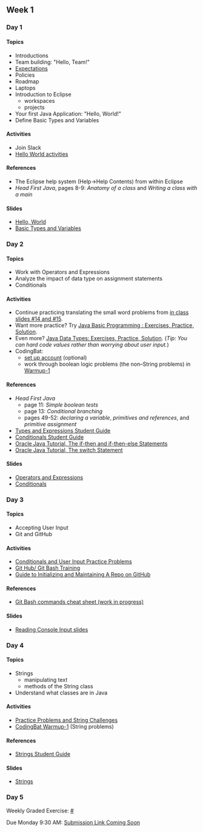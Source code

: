 ## Week 1

### Day 1

#### Topics

- Introductions
- Team building: "Hello, Team!"
- [Expectations](expectations.md)
- Policies
- Roadmap
- Laptops
- Introduction to Eclipse
    - workspaces
    - projects
- Your first Java Application: "Hello, World!"
- Define Basic Types and Variables

#### Activities

- Join Slack
- [Hello World activities](https://wecancodeit.github.io/java-exercises/fundamentals-practice-problems/hello-world/)

#### References

- The Eclipse help system (Help->Help Contents) from within Eclipse
- *Head First Java*, pages 8-9: *Anatomy of a class* and *Writing a class with a main*

#### Slides

- [Hello, World](https://wecancodeit.github.io/java-slides/fundamentals/hello-world/)
- [Basic Types and Variables](https://wecancodeit.github.io/java-slides/fundamentals/basic-types-and-variables/)

### Day 2

#### Topics

- Work with Operators and Expressions
- Analyze the impact of data type on assignment statements
- Conditionals

#### Activities

- Continue practicing translating the small word problems from [in class slides #14 and #15](https://wecancodeit.github.io/java-slides/fundamentals/operators-and-expressions/).
- Want more practice? Try [Java Basic Programming : Exercises, Practice, Solution](https://www.w3resource.com/java-exercises/basic/index.php).
- Even more? [Java Data Types: Exercises, Practice, Solution](https://www.w3resource.com/java-exercises/datatypes/index.php). (*Tip: You can hard code values rather than worrying about user input.*)
- CodingBat:
    - [set up account](https://codingbat.com/pref?docreate=1) (optional)
    - work through boolean logic problems (the non–String problems) in [Warmup-1](https://codingbat.com/java/Warmup-1)

#### References

- *Head First Java*
    - page 11: *Simple boolean tests*
    - page 13: *Conditional branching*
    - pages 49-52: *declaring a variable*, *primitives and references*, and *primitive assignment*
- [Types and Expressions Student Guide](https://wecancodeit.github.io/java-resources/fundamentals/types-and-expressions/)
- [Conditionals Student Guide](https://wecancodeit.github.io/java-resources/fundamentals/conditionals-and-user-input/)
- [Oracle Java Tutorial, The if-then and if-then-else Statements](https://docs.oracle.com/javase/tutorial/java/nutsandbolts/if.html)
- [Oracle Java Tutorial, The switch Statement](https://docs.oracle.com/javase/tutorial/java/nutsandbolts/switch.html)

#### Slides

- [Operators and Expressions](https://wecancodeit.github.io/java-slides/fundamentals/operators-and-expressions/)
- [Conditionals](https://wecancodeit.github.io/java-slides/fundamentals/conditionals/)

### Day 3

#### Topics

- Accepting User Input
- Git and GitHub

#### Activities

- [Conditionals and User Input Practice Problems](https://wecancodeit.github.io/java-exercises/fundamentals-practice-problems/conditionals/)
- [Git Hub/ Git Bash Training](https://github.com/jlord/git-it-electron)
- [Guide to Initializing and Maintaining A Repo on GitHub](https://wecancodeit.github.io/java-resources/git/managing-your-repo/)

#### References

- [Git Bash commands cheat sheet (work in progress)](https://wecancodeit.github.io/java-resources/bash/)

#### Slides

- [Reading Console Input slides](https://wecancodeit.github.io/java-slides/fundamentals/reading-console-input/)

### Day 4

#### Topics

- Strings
    - manipulating text
    - methods of the String class
- Understand what classes are in Java

#### Activities

- [Practice Problems and String Challenges](https://wecancodeit.github.io/java-exercises/fundamentals-practice-problems/strings/)
- [CodingBat Warmup-1](https://codingbat.com/java/Warmup-1) (String problems)

#### References

- [Strings Student Guide](https://wecancodeit.github.io/java-resources/fundamentals/strings/)

#### Slides

- [Strings](https://wecancodeit.github.io/java-slides/fundamentals/strings/)

### Day 5

Weekly Graded Exercise: [#](#)

Due Monday 9:30 AM: [Submission Link Coming Soon](#)
